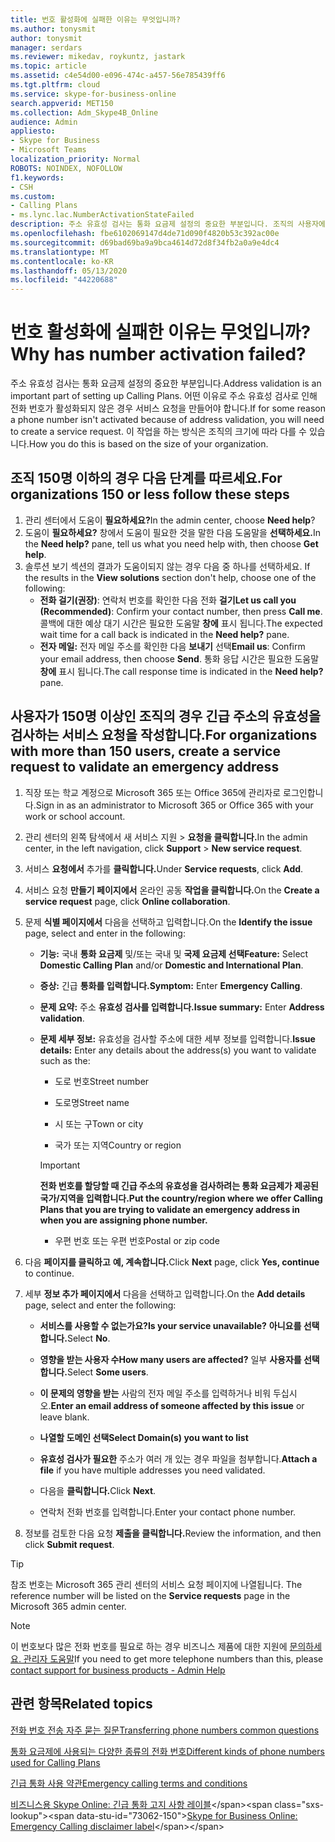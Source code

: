 ```yaml
---
title: 번호 활성화에 실패한 이유는 무엇입니까?
ms.author: tonysmit
author: tonysmit
manager: serdars
ms.reviewer: mikedav, roykuntz, jastark
ms.topic: article
ms.assetid: c4e54d00-e096-474c-a457-56e785439ff6
ms.tgt.pltfrm: cloud
ms.service: skype-for-business-online
search.appverid: MET150
ms.collection: Adm_Skype4B_Online
audience: Admin
appliesto:
- Skype for Business
- Microsoft Teams
localization_priority: Normal
ROBOTS: NOINDEX, NOFOLLOW
f1.keywords:
- CSH
ms.custom:
- Calling Plans
- ms.lync.lac.NumberActivationStateFailed
description: 주소 유효성 검사는 통화 요금제 설정의 중요한 부분입니다. 조직의 사용자에게 긴급 대응 서비스에서 사용할 수 있는 긴급 통화 주소를 제공합니다.
ms.openlocfilehash: fbe6102069147d4de71d090f4820b53c392ac00e
ms.sourcegitcommit: d69bad69ba9a9bca4614d72d8f34fb2a0a9e4dc4
ms.translationtype: MT
ms.contentlocale: ko-KR
ms.lasthandoff: 05/13/2020
ms.locfileid: "44220688"
---
```

# <a name="why-has-number-activation-failed"></a><span data-ttu-id="73062-104">번호 활성화에 실패한 이유는 무엇입니까?</span><span class="sxs-lookup"><span data-stu-id="73062-104">Why has number activation failed?</span></span>
<span data-ttu-id="73062-105">주소 유효성 검사는 통화 요금제 설정의 중요한 부분입니다.</span><span class="sxs-lookup"><span data-stu-id="73062-105">Address validation is an important part of setting up Calling Plans.</span></span> <span data-ttu-id="73062-106">어떤 이유로 주소 유효성 검사로 인해 전화 번호가 활성화되지 않은 경우 서비스 요청을 만들어야 합니다.</span><span class="sxs-lookup"><span data-stu-id="73062-106">If for some reason a phone number isn't activated because of address validation, you will need to create a service request.</span></span> <span data-ttu-id="73062-107">이 작업을 하는 방식은 조직의 크기에 따라 다를 수 있습니다.</span><span class="sxs-lookup"><span data-stu-id="73062-107">How you do this is based on the size of your organization.</span></span>
  
## <a name="for-organizations-150-or-less-follow-these-steps"></a><span data-ttu-id="73062-108">조직 150명 이하의 경우 다음 단계를 따르세요.</span><span class="sxs-lookup"><span data-stu-id="73062-108">For organizations 150 or less follow these steps</span></span>
1. <span data-ttu-id="73062-109">관리 센터에서 도움이 **필요하세요?**</span><span class="sxs-lookup"><span data-stu-id="73062-109">In the admin center, choose **Need help**?</span></span>
2. <span data-ttu-id="73062-110">도움이 **필요하세요?** 창에서 도움이 필요한 것을 말한 다음 도움말을 **선택하세요.**</span><span class="sxs-lookup"><span data-stu-id="73062-110">In the **Need help?** pane, tell us what you need help with, then choose **Get help**.</span></span>
3. <span data-ttu-id="73062-111">솔루션 보기 섹션의 결과가 도움이되지 않는 경우 다음 중 하나를 선택하세요. </span><span class="sxs-lookup"><span data-stu-id="73062-111">If the results in the **View solutions** section don't help, choose one of the following:</span></span>
    - <span data-ttu-id="73062-112">**전화 걸기(권장)**: 연락처 번호를 확인한 다음 전화 **걸기**</span><span class="sxs-lookup"><span data-stu-id="73062-112">**Let us call you (Recommended)**: Confirm your contact number, then press **Call me**.</span></span> <span data-ttu-id="73062-113">콜백에 대한 예상 대기 시간은 필요한 도움말 **창에** 표시 됩니다.</span><span class="sxs-lookup"><span data-stu-id="73062-113">The expected wait time for a call back is indicated in the **Need help?** pane.</span></span>
    - <span data-ttu-id="73062-114">**전자 메일:** 전자 메일 주소를 확인한 다음 **보내기** 선택</span><span class="sxs-lookup"><span data-stu-id="73062-114">**Email us**: Confirm your email address, then choose **Send**.</span></span> <span data-ttu-id="73062-115">통화 응답 시간은 필요한 도움말 **창에** 표시 됩니다.</span><span class="sxs-lookup"><span data-stu-id="73062-115">The call response time is indicated in the **Need help?** pane.</span></span>

## <a name="for-organizations-with-more-than-150-users-create-a-service-request-to-validate-an-emergency-address"></a><span data-ttu-id="73062-116">사용자가 150명 이상인 조직의 경우 긴급 주소의 유효성을 검사하는 서비스 요청을 작성합니다.</span><span class="sxs-lookup"><span data-stu-id="73062-116">For organizations with more than 150 users, create a service request to validate an emergency address</span></span>

1. <span data-ttu-id="73062-117">직장 또는 학교 계정으로 Microsoft 365 또는 Office 365에 관리자로 로그인합니다.</span><span class="sxs-lookup"><span data-stu-id="73062-117">Sign in as an administrator to Microsoft 365 or Office 365 with your work or school account.</span></span>
    
2. <span data-ttu-id="73062-118">관리 센터의 왼쪽 탐색에서 새 서비스 지원  >  **요청을 클릭합니다.**</span><span class="sxs-lookup"><span data-stu-id="73062-118">In the admin center, in the left navigation, click **Support** > **New service request**.</span></span>
    
3. <span data-ttu-id="73062-119">서비스 **요청에서** 추가를 **클릭합니다.**</span><span class="sxs-lookup"><span data-stu-id="73062-119">Under **Service requests**, click **Add**.</span></span>
    
4. <span data-ttu-id="73062-120">서비스 요청 **만들기 페이지에서** 온라인 공동 **작업을 클릭합니다.**</span><span class="sxs-lookup"><span data-stu-id="73062-120">On the **Create a service request** page, click **Online collaboration**.</span></span>
    
5. <span data-ttu-id="73062-121">문제 **식별 페이지에서** 다음을 선택하고 입력합니다.</span><span class="sxs-lookup"><span data-stu-id="73062-121">On the **Identify the issue** page, select and enter in the following:</span></span>
    
   - <span data-ttu-id="73062-122">**기능:** 국내 **통화 요금제** 및/또는 국내 및 **국제 요금제 선택**</span><span class="sxs-lookup"><span data-stu-id="73062-122">**Feature:** Select **Domestic Calling Plan** and/or **Domestic and International Plan**.</span></span>
    
   - <span data-ttu-id="73062-123">**증상:** 긴급 **통화를 입력합니다.**</span><span class="sxs-lookup"><span data-stu-id="73062-123">**Symptom:** Enter **Emergency Calling**.</span></span>
    
   - <span data-ttu-id="73062-124">**문제 요약:** 주소 **유효성 검사를 입력합니다.**</span><span class="sxs-lookup"><span data-stu-id="73062-124">**Issue summary:** Enter **Address validation**.</span></span>
    
   - <span data-ttu-id="73062-125">**문제 세부 정보:** 유효성을 검사할 주소에 대한 세부 정보를 입력합니다.</span><span class="sxs-lookup"><span data-stu-id="73062-125">**Issue details:** Enter any details about the address(s) you want to validate such as the:</span></span>
    
      - <span data-ttu-id="73062-126">도로 번호</span><span class="sxs-lookup"><span data-stu-id="73062-126">Street number</span></span>
    
      - <span data-ttu-id="73062-127">도로명</span><span class="sxs-lookup"><span data-stu-id="73062-127">Street name</span></span>
    
      - <span data-ttu-id="73062-128">시 또는 구</span><span class="sxs-lookup"><span data-stu-id="73062-128">Town or city</span></span>
    
      - <span data-ttu-id="73062-129">국가 또는 지역</span><span class="sxs-lookup"><span data-stu-id="73062-129">Country or region</span></span>
    
     > [!IMPORTANT]
     > <span data-ttu-id="73062-130">**전화 번호를 할당할 때 긴급 주소의 유효성을 검사하려는 통화 요금제가 제공된 국가/지역을 입력합니다.**</span><span class="sxs-lookup"><span data-stu-id="73062-130">**Put the country/region where we offer Calling Plans that you are trying to validate an emergency address in when you are assigning phone number.**</span></span>
  
      - <span data-ttu-id="73062-131">우편 번호 또는 우편 번호</span><span class="sxs-lookup"><span data-stu-id="73062-131">Postal or zip code</span></span>
    
6. <span data-ttu-id="73062-132">다음 **페이지를 클릭하고** **예, 계속합니다.**</span><span class="sxs-lookup"><span data-stu-id="73062-132">Click **Next** page, click **Yes, continue** to continue.</span></span>
    
7. <span data-ttu-id="73062-133">세부 **정보 추가 페이지에서** 다음을 선택하고 입력합니다.</span><span class="sxs-lookup"><span data-stu-id="73062-133">On the **Add details** page, select and enter the following:</span></span>
    
   - <span data-ttu-id="73062-134">**서비스를 사용할 수 없는가요?**</span><span class="sxs-lookup"><span data-stu-id="73062-134">**Is your service unavailable?**</span></span> <span data-ttu-id="73062-135">**아니요를 선택합니다.**</span><span class="sxs-lookup"><span data-stu-id="73062-135">Select **No**.</span></span>
    
   - <span data-ttu-id="73062-136">**영향을 받는 사용자 수**</span><span class="sxs-lookup"><span data-stu-id="73062-136">**How many users are affected?**</span></span> <span data-ttu-id="73062-137">일부 **사용자를 선택합니다.**</span><span class="sxs-lookup"><span data-stu-id="73062-137">Select **Some users**.</span></span>
    
   - <span data-ttu-id="73062-138">**이 문제의 영향을 받는** 사람의 전자 메일 주소를 입력하거나 비워 두십시오.</span><span class="sxs-lookup"><span data-stu-id="73062-138">**Enter an email address of someone affected by this issue** or leave blank.</span></span>
    
   - <span data-ttu-id="73062-139">**나열할 도메인 선택**</span><span class="sxs-lookup"><span data-stu-id="73062-139">**Select Domain(s) you want to list**</span></span>
    
   - <span data-ttu-id="73062-140">**유효성 검사가 필요한** 주소가 여러 개 있는 경우 파일을 첨부합니다.</span><span class="sxs-lookup"><span data-stu-id="73062-140">**Attach a file** if you have multiple addresses you need validated.</span></span>
    
   - <span data-ttu-id="73062-141">다음을 **클릭합니다.**</span><span class="sxs-lookup"><span data-stu-id="73062-141">Click **Next**.</span></span>
    
   - <span data-ttu-id="73062-142">연락처 전화 번호를 입력합니다.</span><span class="sxs-lookup"><span data-stu-id="73062-142">Enter your contact phone number.</span></span>
    
8. <span data-ttu-id="73062-143">정보를 검토한 다음 요청 **제출을 클릭합니다.**</span><span class="sxs-lookup"><span data-stu-id="73062-143">Review the information, and then click **Submit request**.</span></span>
    
> [!TIP]
> <span data-ttu-id="73062-144">참조 번호는 Microsoft 365 관리 센터의 서비스 요청 페이지에 나열됩니다. </span><span class="sxs-lookup"><span data-stu-id="73062-144">The reference number will be listed on the **Service requests** page in the Microsoft 365 admin center.</span></span>

> [!NOTE]
> <span data-ttu-id="73062-145">이 번호보다 많은 전화 번호를 필요로 하는 경우 비즈니스 제품에 대한 지원에 [문의하세요. 관리자 도움말](https://support.office.com/article/32a17ca7-6fa0-4870-8a8d-e25ba4ccfd4b)</span><span class="sxs-lookup"><span data-stu-id="73062-145">If you need to get more telephone numbers than this, please [contact support for business products - Admin Help](https://support.office.com/article/32a17ca7-6fa0-4870-8a8d-e25ba4ccfd4b)</span></span>

  
## <a name="related-topics"></a><span data-ttu-id="73062-146">관련 항목</span><span class="sxs-lookup"><span data-stu-id="73062-146">Related topics</span></span>
[<span data-ttu-id="73062-147">전화 번호 전송 자주 묻는 질문</span><span class="sxs-lookup"><span data-stu-id="73062-147">Transferring phone numbers common questions</span></span>](/microsoftteams/transferring-phone-numbers-common-questions)

[<span data-ttu-id="73062-148">통화 요금제에 사용되는 다양한 종류의 전화 번호</span><span class="sxs-lookup"><span data-stu-id="73062-148">Different kinds of phone numbers used for Calling Plans</span></span>](/microsoftteams/different-kinds-of-phone-numbers-used-for-calling-plans)

[<span data-ttu-id="73062-149">긴급 통화 사용 약관</span><span class="sxs-lookup"><span data-stu-id="73062-149">Emergency calling terms and conditions</span></span>](/microsoftteams/emergency-calling-terms-and-conditions)

<span data-ttu-id="73062-150">[비즈니스용 Skype Online: 긴급 통화 고지 사항 레이블](https://github.com/MicrosoftDocs/OfficeDocs-SkypeForBusiness/blob/live/Teams/downloads/emergency-calling/emergency-calling-label-(en-us)-(v.1.0).zip?raw=true)</span><span class="sxs-lookup"><span data-stu-id="73062-150">[Skype for Business Online: Emergency Calling disclaimer label](https://github.com/MicrosoftDocs/OfficeDocs-SkypeForBusiness/blob/live/Teams/downloads/emergency-calling/emergency-calling-label-(en-us)-(v.1.0).zip?raw=true)</span></span>
  
 